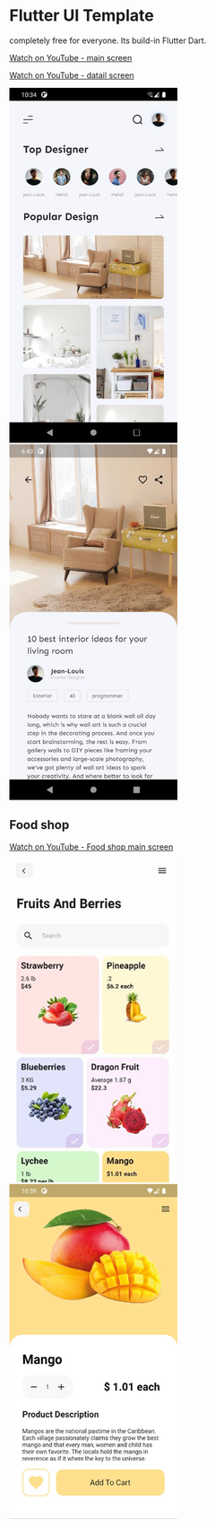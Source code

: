 # Flutter UI Template

completely free for everyone. Its build-in Flutter Dart.

[Watch on YouTube - main screen](https://youtu.be/a2Zvj_oS3N0)

[Watch on YouTube - datail screen](https://youtu.be/tdtae5Ctqyo)


<img src="screenshots/Interior_App.jpg" data-canonical-src="screenshots/Interior_App.jpg" width="300" />
<img src="screenshots/Interior_detail_App.jpg" data-canonical-src="screenshots/Interior_detail_App.jpg" width="300" />


## Food shop

[Watch on YouTube - Food shop main screen](https://youtu.be/xz1m_vapczI)


<img src="screenshots/Food_shop.jpg" data-canonical-src="screenshots/Food_shop.jpg" width="300" />

<img src="screenshots/Food_shop_details.jpg" data-canonical-src="screenshots/Food_shop_details.jpg" width="300" />
